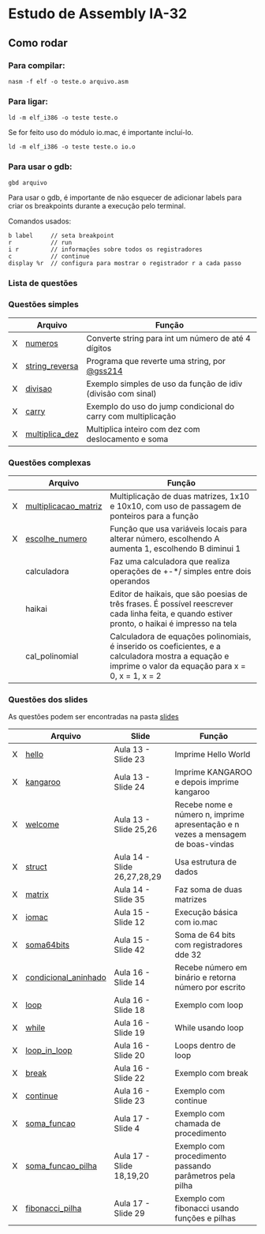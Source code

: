 # Estudo de Assembly IA-32

## Como rodar

### Para compilar:

```console
nasm -f elf -o teste.o arquivo.asm
```

### Para ligar:

```console
ld -m elf_i386 -o teste teste.o
```

Se for feito uso do módulo io.mac, é importante incluí-lo.

```console
ld -m elf_i386 -o teste teste.o io.o
```

### Para usar o  gdb:

```console
gbd arquivo
```

Para usar o gdb, é importante de não esquecer de  adicionar labels para criar os breakpoints durante a execução pelo terminal.

Comandos usados:
```
b label     // seta breakpoint
r           // run
i r         // informações sobre todos os registradores
c           // continue
display %r  // configura para mostrar o registrador r a cada passo
```

### Lista de questões
### Questões simples

|   |Arquivo    |Função |
|-  |-          |-      |
|X  |[numeros](./simples/numeros.asm)|Converte string para int um número de até 4 dígitos|
|X  |[string_reversa](./simples/string_reversa.asm)|Programa que reverte uma string, por [@gss214](https://github.com/gss214)|
|X  |[divisao](./simples/divisao.asm)|Exemplo simples de uso da função de idiv (divisão com sinal)|
|X  |[carry](./simples/carry.asm)|Exemplo do uso do jump condicional do carry com multiplicação|
|X  |[multiplica_dez](./simples/multiplica_dez.asm)|Multiplica inteiro com dez com deslocamento e soma|

### Questões complexas
|   |Arquivo    |Função |
|-  |-          |-      |
|X  |[multiplicacao_matriz](./complexas/multiplicacao_matriz.asm)|Multiplicação de duas matrizes, 1x10 e 10x10, com uso de passagem de ponteiros para a função|
|X  |[escolhe_numero](./complexas/escolhe_numero.asm)|Função que usa variáveis locais para alterar número, escolhendo A aumenta 1, escolhendo B diminui 1|
|   |calculadora|Faz uma calculadora que realiza operações de +-*/ simples entre dois operandos|
|   |haikai|Editor de haikais, que são poesias de três frases. É possível reescrever cada linha feita, e quando estiver pronto, o haikai é impresso na tela|
|   |cal_polinomial|Calculadora de equações polinomiais, é inserido os coeficientes, e a calculadora mostra a equação e imprime o valor da equação para x = 0, x = 1, x = 2|

### Questões dos slides
As questões podem ser encontradas na pasta [slides](./slides/)

|   |Arquivo    |Slide  |Função |
|-  |-          |-      |-      |
|X  |[hello](./slides/hello.asm)|Aula 13 - Slide 23|Imprime Hello World|
|X  |[kangaroo](./slides/kangaroo.asm)|Aula 13 - Slide 24|Imprime KANGAROO e depois imprime kangaroo|
|X  |[welcome](./slides/welcome.asm)|Aula 13 - Slide 25,26|Recebe nome e número n, imprime apresentação e n vezes a mensagem de boas-vindas|
|X  |[struct](./slides/struct.asm)|Aula 14 - Slide 26,27,28,29|Usa estrutura de dados|
|X  |[matrix](./slides/matrix.asm)|Aula 14 - Slide 35|Faz soma de duas matrizes|
|X  |[iomac](./slides/iomac.asm)|Aula 15 - Slide 12|Execução básica com io.mac|
|X  |[soma64bits](./slides/soma64bits.asm)|Aula 15 - Slide 42|Soma de 64 bits com registradores dde 32|
|X  |[condicional_aninhado](./slides/condicional_aninhado.asm)|Aula 16 - Slide 14|Recebe número em binário e retorna número por escrito|
|X  |[loop](./slides/loop.asm)|Aula 16 - Slide 18|Exemplo com loop|
|X  |[while](./slides/while.asm)|Aula 16 - Slide 19|While usando loop|
|X  |[loop_in_loop](./slides/loop_in_loop.asm)|Aula 16 - Slide 20|Loops dentro de loop|
|X  |[break](./slides/break.asm)|Aula 16 - Slide 22|Exemplo com break|
|X  |[continue](./slides/continue.asm)|Aula 16 - Slide 23|Exemplo com continue|
|X  |[soma_funcao](./slides/soma_funcao.asm)|Aula 17 - Slide 4|Exemplo com chamada de procedimento|
|X  |[soma_funcao_pilha](./slides/soma_funcao_pilha.asm)|Aula 17 - Slide 18,19,20|Exemplo com procedimento passando parâmetros pela pilha|
|X  |[fibonacci_pilha](./slides/fibonacci_pilha.asm)|Aula 17 - Slide 29|Exemplo com fibonacci usando funções e pilhas|
